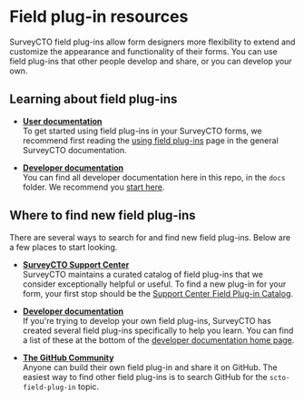 # Field plug-in resources

SurveyCTO field plug-ins allow form designers more flexibility to extend and customize the appearance and functionality of their forms. You can use field plug-ins that other people develop and share, or you can develop your own.

## Learning about field plug-ins

* **[User documentation](https://docs.surveycto.com/02-designing-forms/03-advanced-topics/06.using-field-plug-ins.html)**  
To get started using field plug-ins in your SurveyCTO forms, we recommend first reading the [using field plug-ins](https://docs.surveycto.com/02-designing-forms/03-advanced-topics/06.using-field-plug-ins.html) page in the general SurveyCTO documentation.

* **[Developer documentation](/docs/developer-docs-home.md)**  
You can find all developer documentation here in this repo, in the `docs` folder. We recommend you [start here](/docs/developer-docs-home.md).

## Where to find new field plug-ins

There are several ways to search for and find new field plug-ins. Below are a few places to start looking. 
* **[SurveyCTO Support Center](https://support.surveycto.com/hc/en-us/articles/360045235134-Field-plug-in-catalog)**  
    SurveyCTO maintains a curated catalog of field plug-ins that we consider exceptionally helpful or useful. To find a new plug-in for your form, your first stop should be the [Support Center Field Plug-in Catalog](https://support.surveycto.com/hc/en-us/articles/360045235134-Field-plug-in-catalog).

* **[Developer documentation](/docs/developer-docs-home.md)**  
    If you're trying to develop your own field plug-ins, SurveyCTO has created several field plug-ins specifically to help you learn. You can find a list of these at the bottom of the [developer documentation home page](/docs/developer-docs-home.md).

* **[The GitHub Community](https://github.com/search?o=desc&q=topic%3Ascto-field-plug-in&s=stars&type=Repositories)**  
    Anyone can build their own field plug-in and share it on GitHub. The easiest way to find other field plug-ins is to search GitHub for the `scto-field-plug-in` topic.
